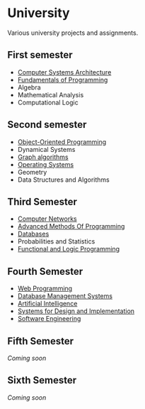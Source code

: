 # University

Various university projects and assignments.

## First semester
- [Computer Systems Architecture](https://github.com/Calandrinon/Assembly-Labs)
- [Fundamentals of Programming](https://github.com/Calandrinon/Fundamentals-Of-Programming)
- Algebra
- Mathematical Analysis
- Computational Logic

## Second semester
- [Object-Oriented Programming](https://github.com/Calandrinon/Object-Oriented-Programming-Labs)
- Dynamical Systems
- [Graph algorithms](https://github.com/Calandrinon/Graph-Algorithms-Labs)
- [Operating Systems](https://github.com/Calandrinon/Operating-Systems-Labs)
- Geometry
- Data Structures and Algorithms

## Third Semester
- [Computer Networks](https://github.com/Calandrinon/Computer-Networks-Labs)
- [Advanced Methods Of Programming](https://github.com/Calandrinon/Jterpreter)
- [Databases](https://github.com/Calandrinon/Databases-Labs)
- Probabilities and Statistics
- [Functional and Logic Programming](https://github.com/Calandrinon/Functional-And-Logic-Programming-Labs)

## Fourth Semester 
- [Web Programming](https://github.com/Calandrinon/Web-Programming-Course)
- [Database Management Systems](https://github.com/Calandrinon/Database-Management-Systems-Course)
- [Artificial Intelligence](https://github.com/Calandrinon/Artificial-Intelligence)
- [Systems for Design and Implementation](https://github.com/Calandrinon/Systems-For-Design-And-Implementation-Labs)
- [Software Engineering](https://github.com/Calandrinon/Conference-Management-System)

## Fifth Semester
*Coming soon*

## Sixth Semester
*Coming soon*
